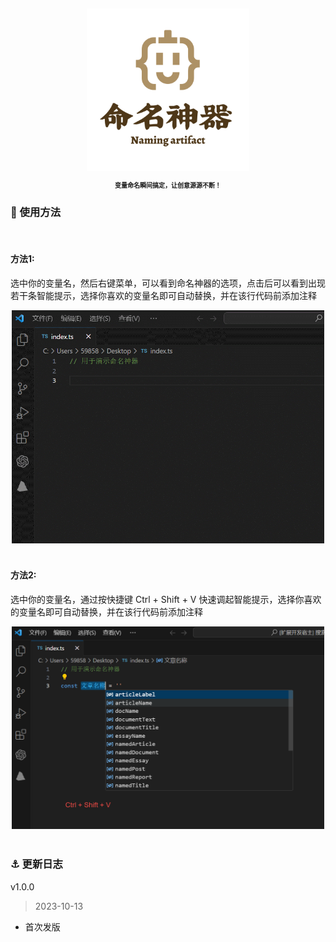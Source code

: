 <h2 align="center">
    <img src="./logo.png" width="260">
    <p style="font-size: 10px;">变量命名瞬间搞定，让创意源源不断！</p>
</h2>

### 🚀 使用方法

<br>

#### 方法1:

选中你的变量名，然后右键菜单，可以看到命名神器的选项，点击后可以看到出现若干条智能提示，选择你喜欢的变量名即可自动替换，并在该行代码前添加注释

<div align="center">
    <img src="./preview1.gif" width="500">
</div>

<br>

#### 方法2:

选中你的变量名，通过按快捷键 Ctrl + Shift + V 快速调起智能提示，选择你喜欢的变量名即可自动替换，并在该行代码前添加注释

<div align="center">
    <img src="./preview2.png" width="500">
</div>

<br>

### ⚓️ 更新日志

v1.0.0

> 2023-10-13

* 首次发版